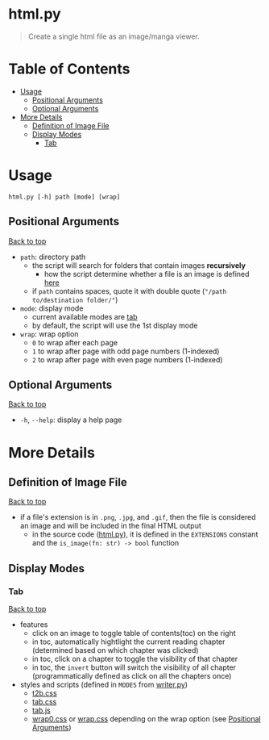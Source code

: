 # html.py <!-- omit in toc -->
> Create a single html file as an image/manga viewer.


<!-- omit in toc -->
# Table of Contents 
- [Usage](#usage)
    - [Positional Arguments](#positional-arguments)
    - [Optional Arguments](#optional-arguments)
- [More Details](#more-details)
    - [Definition of Image File](#definition-of-image-file)
    - [Display Modes](#display-modes)
        - [Tab](#tab)


# Usage
`html.py [-h] path [mode] [wrap]`

## Positional Arguments
[Back to top](#table-of-contents)
- `path`: directory path
    - the script will search for folders that contain images **recursively**
        - how the script determine whether a file is an image is defined [here](#definition-of-image-file) 
    - if `path` contains spaces, quote it with double quote (`"/path to/destination folder/"`)
- `mode`: display mode
    - current available modes are [tab](#tab)
    - by default, the script will use the 1st display mode
- `wrap`: wrap option
    - `0` to wrap after each page
    - `1` to wrap after page with odd page numbers (1-indexed)
    - `2` to wrap after page with even page numbers (1-indexed)

## Optional Arguments
[Back to top](#table-of-contents)
- `-h`, `--help`: display a help page


# More Details

## Definition of Image File
[Back to top](#table-of-contents)
- if a file's extension is in `.png`, `.jpg`, and `.gif`, then the file is considered an image and will be included in the final HTML output
    - in the source code ([html.py](../src/html.py)), it is defined in the `EXTENSIONS` constant and the `is_image(fn: str) -> bool` function

## Display Modes
### Tab
[Back to top](#table-of-contents)
- features
    - click on an image to toggle table of contents(toc) on the right
    - in toc, automatically hightlight the current reading chapter (determined based on which chapter was clicked)
    - in toc, click on a chapter to toggle the visibility of that chapter
    - in toc, the `invert` button will switch the visibility of all chapter (programmatically defined as click on all the chapters once)
- styles and scripts (defined in `MODES` from [writer.py](../src/utils/writer.py))
    - [t2b.css](../src/utils/t2b.css)
    - [tab.css](../src/utils/tab.css)
    - [tab.js](../src/utils/tab.js)
    - [wrap0.css](../src/utils/wrap0.css) or [wrap.css](../src/utils/wrap.css) depending on the wrap option (see [Positional Arguments](#positional-arguments))